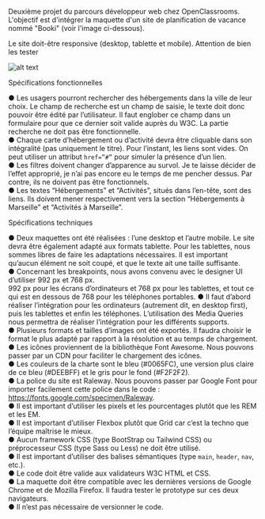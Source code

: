 Deuxième projet du parcours développeur web chez OpenClassrooms. L'objectif est d'intégrer la maquette d'un site de planification de vacance nommé "Booki" (voir l'image ci-dessous).


Le site doit-être responsive (desktop, tablette et mobile). Attention de bien les tester 
    
![alt text](https://user.oc-static.com/upload/2022/04/07/16493434697192_Desktop%20-%201.png)  


  
Spécifications fonctionnelles  

● Les usagers pourront rechercher des hébergements dans la ville de
leur choix. Le champ de recherche est un champ de saisie, le texte
doit donc pouvoir être édité par l’utilisateur. Il faut englober ce
champ dans un formulaire pour que ce dernier soit valide auprès du
W3C. La partie recherche ne doit pas être fonctionnelle.  
● Chaque carte d’hébergement ou d’activité devra être cliquable dans
son intégralité (pas uniquement le titre). Pour l’instant, les liens sont
vides. On peut utiliser un attribut `href=”#”` pour simuler la
présence d’un lien.  
● Les filtres doivent changer d’apparence au survol. Je te laisse décider
de l’effet approprié, je n’ai pas encore eu le temps de me pencher
dessus. Par contre, ils ne doivent pas être fonctionnels.  
● Les textes “Hébergements” et “Activités”, situés dans l’en-tête, sont
des liens. Ils doivent mener respectivement vers la section
“Hébergements à Marseille” et “Activités à Marseille”. 
   
Spécifications techniques  
  
● Deux maquettes ont été réalisées : l’une desktop et l’autre mobile. Le
site devra être également adapté aux formats tablette. Pour les
tablettes, nous sommes libres de faire les adaptations nécessaires. Il
est important qu’aucun élément ne soit coupé, et que le texte ait
une taille suffisante.  
● Concernant les breakpoints, nous avons convenu avec le designer UI
d’utiliser 992 px et 768 px.  
992 px pour les écrans d’ordinateurs et 768 px pour les tablettes, et
tout ce qui est en dessous de 768 pour les téléphones portables.
● Il faut d’abord réaliser l’intégration pour les ordinateurs (autrement
dit, en desktop first), puis les tablettes et enfin les téléphones.
L’utilisation des Media Queries nous permettra de réaliser
l’intégration pour les différents supports.  
● Plusieurs formats et tailles d’images ont été exportés. Il faudra choisir
le format le plus adapté par rapport à la résolution et au temps de
chargement.  
● Les icônes proviennent de la bibliothèque Font Awesome. Nous
pouvons passer par un CDN pour faciliter le chargement des icônes.  
● Les couleurs de la charte sont le bleu (#0065FC), une version plus
claire de ce bleu (#DEEBFF) et le gris pour le fond (#F2F2F2).  
● La police du site est Raleway. Nous pouvons passer par Google Font
pour importer facilement cette police dans le code :
https://fonts.google.com/specimen/Raleway.  
● Il est important d’utiliser les pixels et les pourcentages plutôt que les
REM et les EM.  
● Il est important d’utiliser Flexbox plutôt que Grid car c’est la techno
que l’équipe maîtrise le mieux.  
● Aucun framework CSS (type BootStrap ou Tailwind CSS) ou
préprocesseur CSS (type Sass ou Less) ne doit être utilisé.  
● Il est important d’utiliser des balises sémantiques (type `main`,
`header`, `nav`, etc.).  
● Le code doit être valide aux validateurs W3C HTML et CSS.  
● La maquette doit être compatible avec les dernières versions de
Google Chrome et de Mozilla Firefox. Il faudra tester le prototype sur
ces deux navigateurs.  
● Il n’est pas nécessaire de versionner le code.